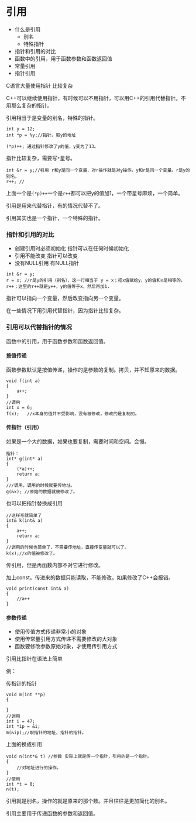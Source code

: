 # 引用

- 什么是引用
  - 别名
  - 特殊指针
- 指针和引用的对比
- 函数中的引用，用于函数参数和函数返回值
- 常量引用
- 指针引用

C语言大量使用指针 比较复杂

C++可以继续使用指针，有时候可以不用指针，可以用C++的引用代替指针。不用那么复杂的指针。

引用相当于是变量的别名，特殊的指针。

```
int y = 12;
int *p = %y;//指针。取y的地址

(*p)++; 通过指针修改了y的值，y变为了13。
```

指针比较复杂，需要写`*`星号。

```
int &r = y;//引用 r和y是同一个变量，对r操作就是对y操作。y和r是同一个变量。r是y的别名。
r++; //
```

上面一个是`(*p)++`一个是`r++`都可以把y的值加1，一个带星号麻烦，一个简单。

引用是用来代替指针，有的情况代替不了。

引用其实也是一个指针，一个特殊的指针。

### 指针和引用的对比

- 创建引用时必须初始化			指针可以在任何时候初始化
- 引用不能改变	        				指针可以改变
- 没有NULL引用                          有NULL指针

```
int &r = y;
r = x; //r是y的引用（别名），这一行相当于 y = x；把x值赋给y，y的值和x是相等的。
r++；这里的r++就是y++，y的值等于x，然后再加1.
```

指针可以指向一个变量，然后改变指向另一个变量。

在一些情况下用引用代替指针，因为指针比较复杂。 

### 引用可以代替指针的情况

函数中的引用，用于函数参数和函数返回值。

#### 按值传递

函数参数默认是按值传递，操作的是参数的复制。拷贝，并不知原来的数据。

```
void f(int a)
{
	a++;
}
//调用
int x = 6;
f(x);	//x本身的值并不受影响，没有被修改，修改的是复制的。
```

#### 传指针（引用）

如果是一个大的数据，如果也要复制，需要时间和空间。会慢。

```
指针：
int* g(int* a)
{
	(*a)++;
	return a;
}
///调用，调用的时候就要传地址。
g(&x); //原始的数据就被修改了。
```

也可以把指针替换成引用

```
//这样写就简单了
int& k(int& a)
{
	a++;
	return a;
}
//调用的时候也简单了，不需要传地址，直接传变量就可以了。
k(x);//x的值被修改了。

```

传引用，但是再函数内部不对它进行修改。

加上const。传进来的数据只能读取，不能修改。如果修改了C++会报错。

```
void print(const int& a)
{
	//a++
}
```

#### 参数传递

- 使用传值方式传递非常小的对象
- 使用传常量引用方式传递不需要修改的大对象
- 函数要修改参数原始对象，才使用传引用方式



引用比指针在语法上简单

例：

传指针的指针

```
void m(int **p)
{
	
}
//调用
int i = 47;
int *ip = &i;
m(&ip);//取指针的地址，指针的指针。
```

上面的换成引用

```
void n(int*& t) //参数 实际上就是传一个指针，引用的是一个指针。
{
	//对地址进行的操作。
}
//使用
int *t = 0;
n(t);
```



引用就是别名，操作的就是原来的那个数。并且往往是更加简化的别名。

引用主要用于传递函数的参数和返回值。

